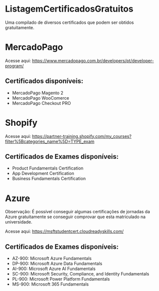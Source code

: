 # ListagemCertificadosGratuitos
Uma compilado de diversos certificados que podem ser obtidos gratuitamente.

# MercadoPago

Acesse aqui: https://www.mercadopago.com.br/developers/pt/developer-program/

## Certificados disponíveis:

* MercadoPago Magento 2
* MercadoPago WooComerce
* MercadoPago Checkout PRO

# Shopify

Acesse aqui: https://partner-training.shopify.com/my_courses?filter%5Bcategories_name%5D=TYPE_exam

## Certificados de Exames disponíveis:

* Product Fundamentals Certification
* App Development Certification
* Business Fundamentals Certification

# Azure

Observação: É possível conseguir algumas certificações de jornadas da Azure gratuitamente se conseguir comprovar que esta matriculado na universidade.

Acesse aqui: https://msftstudentcert.cloudreadyskills.com/

## Certificados de Exames disponíveis:

* AZ-900: Microsoft Azure Fundamentals 
* DP-900: Microsoft Azure Data Fundamentals 
* AI-900: Microsoft Azure AI Fundamentals 
* SC-900: Microsoft Security, Compliance, and Identity Fundamentals 
* PL-900: Microsoft Power Platform Fundamentals 
* MS-900: Microsoft 365 Fundamentals 



